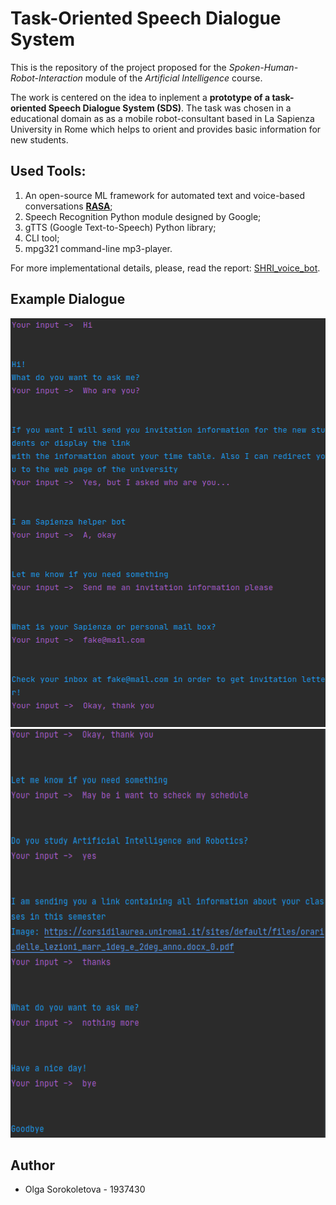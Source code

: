 # Task-Oriented Speech Dialogue System

This is the repository of the project proposed for the *Spoken-Human-Robot-Interaction* module of the *Artificial Intelligence* course.

The work is centered on the idea to inplement a **prototype of a task-oriented Speech Dialogue System (SDS)**. The task was chosen in a educational domain as as a mobile robot-consultant based in La Sapienza University in Rome which helps to orient and provides basic information for new students.

## Used Tools:

1. An open-source ML framework for automated text and voice-based conversations [**RASA**](https://rasa.com/);
2. Speech Recognition Python module designed by Google;
3. gTTS (Google Text-to-Speech) Python library;
4. CLI tool;
5. mpg321 command-line mp3-player.

For more implementational details, please, read the report: [SHRI_voice_bot](https://github.com/olga-sorokoletova/Spoken-Human-Robot-Interaction/tree/main/SHRI_voice_bot.pdf).

## Example Dialogue

<p align="center">
  <img src="/dialogue/1.png" width="530" height="654"/><img src="/dialogue/2.png" width="530" height="654"/>
</p>

## Author
- Olga Sorokoletova - 1937430

